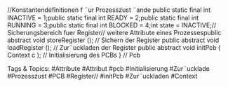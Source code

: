 //Konstantendeﬁnitionen f ¨ur Prozesszust ¨ande
public static final int INACTIVE = 1;public static final int READY = 2;public static final int RUNNING = 3;public static final int BLOCKED = 4;int state = INACTIVE;// Sicherungsbereich fuer Register// weitere Attribute eines Prozessespublic abstract void storeRegister (); // Sichern der Register
public abstract void loadRegister (); // Zur¨uckladen der Register
public abstract void initPcb ( Context c ); // Initialisierung des PCBs
} // Pcb

   Tags & Topics:
   #Attribute
   #Attribut
   #pcb
   #Initialisierung
   #Zur¨ucklade
   #Prozesszust
   #PCB
   #Register//
   #initPcb
   #Zur¨uckladen
   #Context